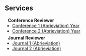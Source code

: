 ## Services

<h4 style="margin:0 10px 0;">Conference Reviewer</h4>

<ul style="margin:0 0 5px;">
  <li><a href="link"><autocolor>Conference 1 (Abrieviation) Year</autocolor></a></li>
  <li><a href="link"><autocolor>Conference 2 (Abrieviation) Year</autocolor></a></li>
</ul>

<h4 style="margin:0 10px 0;">Journal Reviewer</h4>

<ul style="margin:0 0 20px;">
  <li><a href="link"><autocolor>Journal 1 (Abrieviation)</autocolor></a></li>
  <li><a href="link"><autocolor>Journal 2 (Abrieviation)</autocolor></a></li>
</ul>

